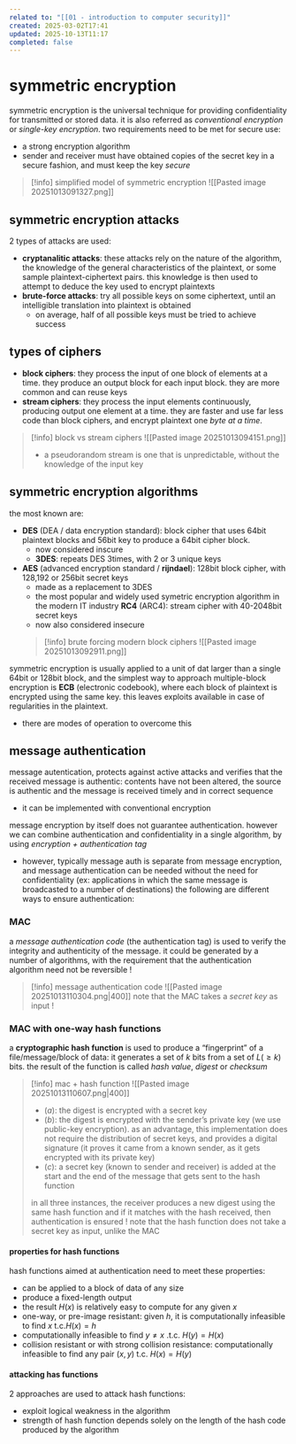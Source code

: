 ```yaml
---
related to: "[[01 - introduction to computer security]]"
created: 2025-03-02T17:41
updated: 2025-10-13T11:17
completed: false
---
```

# symmetric encryption
symmetric encryption is the universal technique for providing confidentiality for transmitted or stored data. it is also referred as *conventional encryption* or *single-key encryption*. two requirements need to be met for secure use:
- a strong encryption algorithm
- sender and receiver must have obtained copies of the secret key in a secure fashion, and must keep the key *secure*
>[!info] simplified model of symmetric encryption
![[Pasted image 20251013091327.png]]

## symmetric encryption attacks
2 types of attacks are used:
- **cryptanalitic attacks**: these attacks rely on the nature of the algorithm,  the knowledge of the general characteristics of the plaintext, or some sample plaintext-ciphertext pairs. this knowledge is then used to attempt to deduce the key used to encrypt plaintexts
- **brute-force attacks**: try all possible keys on some ciphertext, until an intelligible translation into plaintext is obtained
	- on average, half of all possible keys must be tried to achieve success
## types of ciphers
- **block ciphers**: they process the input of one block of elements at a time. they produce an output block for each input block. they are more common and can reuse keys
- **stream ciphers**: they process the input elements continuously, producing output one element at a time. they are faster and use far less code than block ciphers, and encrypt plaintext one *byte at a time*.
>[!info] block vs stream ciphers
![[Pasted image 20251013094151.png]]
>- a pseudorandom stream is one that is unpredictable, without the knowledge of the input key
## symmetric encryption algorithms
the most known are:
- **DES** (DEA / data encryption standard): block cipher that uses 64bit plaintext blocks and 56bit key to produce a 64bit cipher block.
	- now considered inscure
	- **3DES**: repeats DES 3times, with 2 or 3 unique keys
- **AES** (advanced encryption standard / **rijndael**): 128bit block cipher, with 128,192 or 256bit secret keys
	- made as a replacement to 3DES
	- the most popular and widely used symetric encryption algorithm in the modern IT industry
  **RC4** (ARC4): stream cipher with 40-2048bit secret keys
	- now also considered insecure
  >[!info] brute forcing modern block ciphers
  ![[Pasted image 20251013092911.png]]

symmetric encryption is usually applied to a unit of dat larger than a single 64bit or 128bit block, and the simplest way to approach multiple-block encryption is **ECB** (electronic codebook), where each block of plaintext is encrypted using the same key. this leaves exploits available in case of regularities in the plaintext.
- there are modes of operation to overcome this
## message authentication
message autentication, protects against active attacks and verifies that the received message is authentic: contents have not been altered, the source is authentic and the message is received timely and in correct sequence
- it can be implemented with conventional encryption

message encryption by itself does not guarantee authentication. however we can combine authentication and confidentiality in a single algorithm, by using *encryption + authentication tag*
- however, typically message auth is separate from message encryption, and message authentication can be needed without the need for confidentiality (ex: applications in which the same message is broadcasted to a number of destinations)
the following are different ways to ensure authentication:
### MAC
a *message authentication code* (the authentication tag) is used to verify the integrity and authenticity of the message. it could be generated by a number of algorithms, with the requirement that the authentication algorithm need not be reversible !
>[!info] message authentication code
![[Pasted image 20251013110304.png|400]]
note that the MAC takes a *secret key* as input !
### MAC with one-way hash functions
a **cryptographic hash function** is used to produce a “fingerprint” of a file/message/block of data: it generates a set of $k$ bits from a set of $L (≥k)$ bits. the result of the function is called *hash value*, *digest* or *checksum*
>[!info] mac + hash function
![[Pasted image 20251013110607.png|400]]
>- (*a*): the digest is encrypted with a secret key
>- (*b*): the digest is encrypted with the sender’s private key (we use public-key encryption). as an advantage, this implementation does not require the distribution of secret keys, and provides a digital signature (it proves it came from a known sender, as it gets encrypted with its private key)
>- (*c*): a secret key (known to sender and receiver) is added at the start and the end of the message that gets sent to the hash function
>
>in all three instances, the receiver produces a new digest using the same hash function and if it matches with the hash received, then authentication is ensured !
>note that the hash function does not take a secret key as input, unlike the MAC
#### properties for hash functions
hash functions aimed at authentication need to meet these properties:
- can be applied to a block of data of any size
- produce a fixed-length output
- the result $H(x)$ is relatively easy to compute for any given $x$
- one-way, or pre-image resistant: given $h$, it is computationally infeasible to find $x \text{  t.c.} H(x)=h$ 
- computationally infeasible to find $y \neq x \text{ .t.c. } H(y)=H(x)$
- collision resistant or with strong collision resistance: computationally infeasible to find any pair $(x,y) \text{ t.c. }H(x)=H(y)$
#### attacking has functions
2 approaches are used to attack hash functions:
- exploit logical weakness in the algorithm
- strength of hash function depends solely on the length of the hash code produced by the algorithm